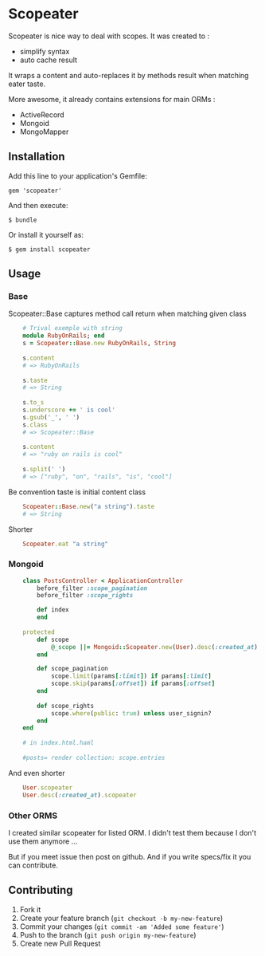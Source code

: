 # Scopeater

Scopeater is nice way to deal with scopes.
It was created to :
 * simplify syntax
 * auto cache result

It wraps a content and auto-replaces it by methods result when matching eater taste.

More awesome, it already contains extensions for main ORMs :
 * ActiveRecord
 * Mongoid
 * MongoMapper

## Installation

Add this line to your application's Gemfile:

    gem 'scopeater'

And then execute:

    $ bundle

Or install it yourself as:

    $ gem install scopeater

## Usage

### Base
Scopeater::Base captures method call return when matching given class

````.rb
	# Trival exemple with string
	module RubyOnRails; end
	s = Scopeater::Base.new RubyOnRails, String
	
	s.content
	# => RubyOnRails
	
	s.taste
	# => String
	
	s.to_s
	s.underscore += ' is cool'
	s.gsub('_', ' ')
	s.class
	# => Scopeater::Base
	
	s.content
	# => "ruby on rails is cool"
	
	s.split(' ')
	# => ["ruby", "on", "rails", "is", "cool"]
````

Be convention taste is initial content class

````.rb
	Scopeater::Base.new("a string").taste
	# => String
````

Shorter

````.rb
	Scopeater.eat "a string"
````

### Mongoid

````.rb
	class PostsController < ApplicationController
		before_filter :scope_pagination
		before_filter :scope_rights

		def index
		end
	
	protected
		def scope
			@_scope ||= Mongoid::Scopeater.new(User).desc(:created_at)
		end

		def scope_pagination
			scope.limit(params[:limit]) if params[:limit]
			scope.skip(params[:offset]) if params[:offset]
		end
		
		def scope_rights
			scope.where(public: true) unless user_signin?
		end
	end
	
	# in index.html.haml
	
	#posts= render collection: scope.entries
````

And even shorter

````.rb
	User.scopeater
	User.desc(:created_at).scopeater
````

### Other ORMS

I created similar scopeater for listed ORM.
I didn't test them because I don't use them anymore ...

But if you meet issue then post on github.
And if you write specs/fix it you can contribute.

## Contributing

1. Fork it
2. Create your feature branch (`git checkout -b my-new-feature`)
3. Commit your changes (`git commit -am 'Added some feature'`)
4. Push to the branch (`git push origin my-new-feature`)
5. Create new Pull Request
